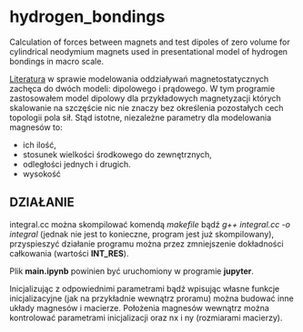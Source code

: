 # hydrogen_bondings
Calculation of forces between magnets and test dipoles of zero volume for cylindrical neodymium magnets used in presentational model of hydrogen bondings in macro scale.

[Literatura](http://dsp.vscht.cz/konference_matlab/matlab07/prispevky/kosek_mikolanda/kosek_mikolanda.pdf) w sprawie modelowania oddziaływań magnetostatycznych zachęca do dwóch modeli: dipolowego i prądowego. W tym programie zastosowałem model dipolowy dla przykładowych magnetyzacji których skalowanie na szczęście nic nie znaczy bez określenia pozostałych cech topologii pola sił. Stąd istotne, niezależne parametry dla modelowania magnesów to:
- ich ilość,
- stosunek wielkości środkowego do zewnętrznych,
- odległości jednych i drugich.
- wysokość

## DZIAŁANIE
integral.cc można skompilować komendą _makefile_ bądź _g++ integral.cc -o integral_ (jednak nie jest to konieczne, program jest już skompilowany), przyspieszyć działanie programu można przez zmniejszenie dokładności całkowania (wartości __INT_RES__).

Plik __main.ipynb__  powinien być uruchomiony w programie __jupyter__.

Inicjalizując z odpowiednimi parametrami bądź wpisując własne funkcje inicjalizacyjne (jak na przykładnie wewnątrz proramu) można budować inne układy magnesów i macierze. Położenia magnesów wewnątrz można kontrolować parametrami inicjalizacji oraz nx i ny (rozmiarami macierzy).

